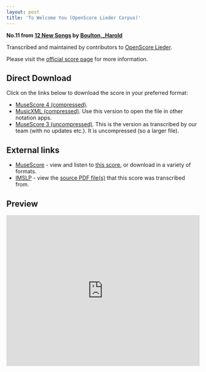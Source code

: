 ```yaml
---
layout: post
title: 'To Welcome You (OpenScore Lieder Corpus)'
---
```


__No.11 from [12 New Songs](https://fourscoreandmore.org/OpenScore/Boulton%2C_Harold/12_New_Songs/) by [Boulton,_Harold](https://fourscoreandmore.org/OpenScore/Boulton%2C_Harold)__

Transcribed and maintained by contributors to [OpenScore Lieder].

Please visit the [official score page] for more information.

[official score page]: https://musescore.com/openscore-lieder-corpus/scores/6414608
[OpenScore Lieder]: https://musescore.com/openscore-lieder-corpus

## Direct Download

Click on the links below to download the score in your preferred format:
- [MuseScore 4 (compressed)](https://fourscoreandmore.org/OpenScore/Boulton%2C_Harold/12_New_Songs/11_To_Welcome_You.mscz).
- [MusicXML (compressed)](https://fourscoreandmore.org/OpenScore/Boulton%2C_Harold/12_New_Songs/11_To_Welcome_You.mxl). Use this version to open the file in other notation apps.
- [MuseScore 3 (uncompressed)](https://raw.githubusercontent.com/OpenScore/Lieder/refs/heads/main/scores/Boulton%2C_Harold/12_New_Songs/11_To_Welcome_You/lc6414608.mscx). This is the version as transcribed by our team (with no updates etc.). It is uncompressed (so a larger file).

## External links

- [MuseScore] - view and listen to [this score][MuseScore], or download in a variety of formats.
- [IMSLP] - view the [source PDF file(s)][IMSLP] that this score was transcribed from.

[MuseScore]: https://musescore.com/score/6414608
[IMSLP]: https://imslp.org/wiki/Special:ReverseLookup/285334

## Preview

<iframe width="100%" height="394" src="https://musescore.com/openscore-lieder-corpus/scores/6414608/embed" frameborder="0" allowfullscreen allow="autoplay; fullscreen"></iframe>
